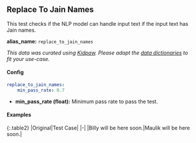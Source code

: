 
<div class="h3-box" markdown="1">

## Replace To Jain Names

This test checks if the NLP model can handle input text if the input text has Jain names.

**alias_name:** `replace_to_jain_names`

<i class="fa fa-info-circle"></i>
<em>This data was curated using [Kidpaw](https://www.kidpaw.com/). Please adapt the [data dictionaries](https://github.com/JohnSnowLabs/nlptest/blob/main/nlptest/transform/utils.py) to fit your use-case.</em>

</div><div class="h3-box" markdown="1">

#### Config
```yaml
replace_to_jain_names:
    min_pass_rate: 0.7
```
- **min_pass_rate (float):** Minimum pass rate to pass the test.

</div><div class="h3-box" markdown="1">

#### Examples

{:.table2}
|Original|Test Case|
|-|
|Billy will be here soon.|Maulik will be here soon.|

</div>